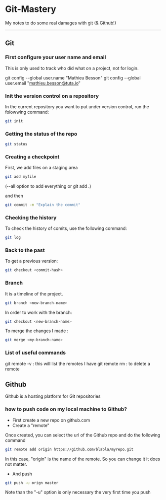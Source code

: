 # Git-Mastery
My notes to do some real damages with git (&amp; Github!)

---

## Git

### First configure your user name and email

This is only used to track who did what on a project, not for login.

git config --global user.name "Mathieu Besson"
git config --global user.email "mathieu.besson@tuta.io"

### Init the version control on a repository

In the current repository you want to put under version control, run the folowwing command: 

```bash
git init
```

### Getting the status of the repo

```bash
git status
```

### Creating a checkpoint

First, we add files on a staging area

```bash
git add myfile
```
(--all option to add everything or git add .)

and then 

```bash
git commit -m "Explain the commit"
```

### Checking the history

To check the history of comits, use the following command: 

```bash
git log
```

### Back to the past

To get a previous version: 

```bash
git checkout <commit-hash>
```

### Branch

It is a timeline of the project.

```bash
git branch <new-branch-name>
```

In order to work with the branch:

```bash
git checkout <new-branch-name>
```

To merge the changes I made : 

```bash
git merge <my-branch-name>
```
### List of useful commands
git remote -v : this will list the remotes I have
git remote rm : to delete a remote

## Github
Github is a hosting platform for Git repositories

### how to push code on my local machine to Github?
 - First create a new repo on github.com
 - Create a "remote"

 Once created, you can select the url of the Github repo and do the following command

 ```bash
git remote add origin https://github.com/blabla/myrepo.git
 ```

 In this case, "origin" is the name of the remote. So you can change it it does not matter.
 - And push

 ```bash
 git push -u orign master
 ```

 Note than the "-u" option is only necessary the very first time you push
